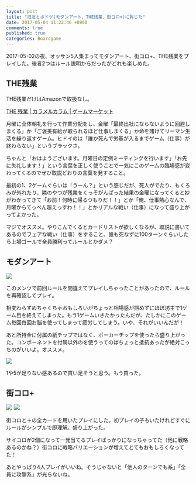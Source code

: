 ```yaml
---
layout: post
title: "旧友とボドゲ(モダンアート、THE残業、街コロ+)に興じた"
date: 2017-05-04 11:22:46 +0900
comments: true
published: true
categories: Boardgame
---
```


2017-05-02の夜、オッサン5人集まってモダンアート、街コロ+、THE残業をプレイした。後者2つはルール説明からだったがどれも楽しめた。

## THE残業

THE残業だけはAmazonで取扱なし。

[THE 残業 | カラメルカラム | ゲームマーケット](http://gamemarket.jp/game/the-%E6%AE%8B%E6%A5%AD/)

月曜に全体朝礼を行って作業分配をし、金曜「最終出社にならないように回避しまくる」か「ご褒美有給が取られるほど仕事しまくる」か命を賭けてリーマン生活を繰り返すゲーム。ヒドイのは「誰か死んで労基が入るまでゲーム（仕事）が終わらない」というブラックさ。

ちゃんと「おはようございます。月曜日の定例ミーティングを行います」「お先に失礼します！」という言葉を正しく使うことで一気にこのゲームの臨場感が変わってくるのでぜひ取説どおりの言葉を発すること。

最初の1、2ゲームぐらいは「うーん？」という感じだが、死人がでたり、もくろみが外れたり、隣のやつが残業をくっそがんばった結果の金曜になってくると妙がわかってきて「お前！何時に帰るつもりだ！！」とか「俺、仕事熱心なんで、月曜からてっぺん超えっすわ！！」とかリアルな戦い（仕事）になって盛り上がってよかった。

マジでオススメ。やりこんでくるとカードリストが欲しくなるが、取説に書いてあるのでフェアな戦い（仕事）をすること。誰も死なずに100ターンぐらいしたら上場ゴールで全員勝利ってルールとかダメ？


## モダンアート

<a href="https://www.amazon.co.jp/%E3%83%8B%E3%83%A5%E3%83%BC%E3%82%B2%E3%83%BC%E3%83%A0%E3%82%BA%E3%82%AA%E3%83%BC%E3%83%80%E3%83%BC-%E3%83%A2%E3%83%80%E3%83%B3%E3%82%A2%E3%83%BC%E3%83%88-%E6%97%A5%E6%9C%AC%E8%AA%9E%E7%89%88/dp/B00O9N37EK/ref=as_li_ss_il?ie=UTF8&qid=1493864727&sr=8-1&keywords=%E3%83%A2%E3%83%80%E3%83%B3%E3%82%A2%E3%83%BC%E3%83%88&linkCode=li3&tag=pharaohkj-22&linkId=7db1912e291c55944891d31a5143f963" target="_blank"><img border="0" src="//ws-fe.amazon-adsystem.com/widgets/q?_encoding=UTF8&ASIN=B00O9N37EK&Format=_SL250_&ID=AsinImage&MarketPlace=JP&ServiceVersion=20070822&WS=1&tag=pharaohkj-22" ></a><img src="https://ir-jp.amazon-adsystem.com/e/ir?t=pharaohkj-22&l=li3&o=9&a=B00O9N37EK" width="1" height="1" border="0" alt="" style="border:none !important; margin:0px !important;" />

このメンツで前回ルールを間違えてプレイしちゃったことがあったので、ルールを再確認してプレイ。

相変わらずめちゃくちゃおもしろいがちょっと相場感が掴めずにほぼ坊主で1ゲーム目を終えてしまった。もう1ゲームいきたかったんだが、たしかにこのゲーム毎回毎回お脳を使ってしまって疲労してしまう。いや、それがいいんだが！

あと所持金に付属の紙チップではなく、ポーカーチップを使ったら盛り上がった。コンポーネントを付属以外のを使うってのはちょっと抵抗あったが絶対こっちのがいいよ。オススメ。

<a href="https://www.amazon.co.jp/gp/product/B003C1QT3Q/ref=as_li_ss_il?ie=UTF8&psc=1&linkCode=li3&tag=pharaohkj-22&linkId=d5c5f5257bd05129e69e01caf16774ee" target="_blank"><img border="0" src="//ws-fe.amazon-adsystem.com/widgets/q?_encoding=UTF8&ASIN=B003C1QT3Q&Format=_SL250_&ID=AsinImage&MarketPlace=JP&ServiceVersion=20070822&WS=1&tag=pharaohkj-22" ></a><img src="https://ir-jp.amazon-adsystem.com/e/ir?t=pharaohkj-22&l=li3&o=9&a=B003C1QT3Q" width="1" height="1" border="0" alt="" style="border:none !important; margin:0px !important;" />

1や5が足りない感あるので買い足そうと思う。もう買った。


## 街コロ+

<a href="https://www.amazon.co.jp/%E3%82%B0%E3%83%A9%E3%83%B3%E3%83%87%E3%82%A3%E3%83%B3%E3%82%B0-%E8%A1%97%E3%82%B3%E3%83%AD/dp/B00MHCYMQM/ref=as_li_ss_il?ie=UTF8&qid=1493864784&sr=8-1&keywords=%E8%A1%97%E3%82%B3%E3%83%AD&linkCode=li3&tag=pharaohkj-22&linkId=46b9b2f0ec6de14fab934a5bb5f7cbea" target="_blank"><img border="0" src="//ws-fe.amazon-adsystem.com/widgets/q?_encoding=UTF8&ASIN=B00MHCYMQM&Format=_SL250_&ID=AsinImage&MarketPlace=JP&ServiceVersion=20070822&WS=1&tag=pharaohkj-22" ></a><img src="https://ir-jp.amazon-adsystem.com/e/ir?t=pharaohkj-22&l=li3&o=9&a=B00MHCYMQM" width="1" height="1" border="0" alt="" style="border:none !important; margin:0px !important;" /> <a href="https://www.amazon.co.jp/%E3%82%B0%E3%83%A9%E3%83%B3%E3%83%87%E3%82%A3%E3%83%B3%E3%82%B0-%E8%A1%97%E3%82%B3%E3%83%AD%E3%83%97%E3%83%A9%E3%82%B9/dp/B00MHCYMLM/ref=as_li_ss_il?ie=UTF8&qid=1493864784&sr=8-2&keywords=%E8%A1%97%E3%82%B3%E3%83%AD&linkCode=li3&tag=pharaohkj-22&linkId=2aac957eaee6df6b3e54c57f2999df0e" target="_blank"><img border="0" src="//ws-fe.amazon-adsystem.com/widgets/q?_encoding=UTF8&ASIN=B00MHCYMLM&Format=_SL250_&ID=AsinImage&MarketPlace=JP&ServiceVersion=20070822&WS=1&tag=pharaohkj-22" ></a><img src="https://ir-jp.amazon-adsystem.com/e/ir?t=pharaohkj-22&l=li3&o=9&a=B00MHCYMLM" width="1" height="1" border="0" alt="" style="border:none !important; margin:0px !important;" />

街コロと＋の全カードを用いたプレイにした。初プレイの子もいたけれどすぐにルールがシンプルで即理解。盛り上がった。

サイコロが2個になって一発当てるプレイばっかりになっちゃってた（他に戦略あるのかね？）街コロに戦略バリエーションが増えてとてもおもしろくなってた！

あとやっぱり4人プレイがいいね。そうじゃないと「他人のターンでも系」「全員に攻撃系」が光らないね。
